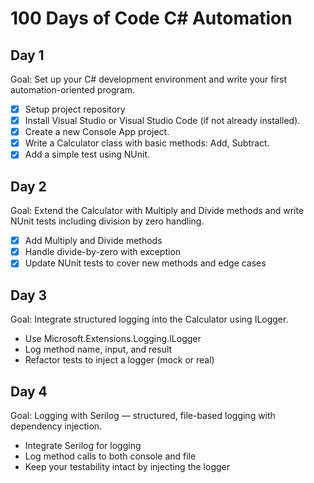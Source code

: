 # 100 Days of Code C# Automation

## Day 1
Goal: Set up your C# development environment and write your first automation-oriented program.  
- [x] Setup project repository
- [x] Install Visual Studio or Visual Studio Code (if not already installed).
- [x] Create a new Console App project.
- [x] Write a Calculator class with basic methods: Add, Subtract.
- [x] Add a simple test using NUnit.

## Day 2 
Goal: Extend the Calculator with Multiply and Divide methods and write NUnit tests including division by zero handling.
- [x] Add Multiply and Divide methods
- [x] Handle divide-by-zero with exception
- [x] Update NUnit tests to cover new methods and edge cases

## Day 3 
Goal: Integrate structured logging into the Calculator using ILogger<Calculator>.
- Use Microsoft.Extensions.Logging.ILogger
- Log method name, input, and result
- Refactor tests to inject a logger (mock or real)

## Day 4 
Goal: Logging with Serilog — structured, file-based logging with dependency injection.
- Integrate Serilog for logging
- Log method calls to both console and file
- Keep your testability intact by injecting the logger
